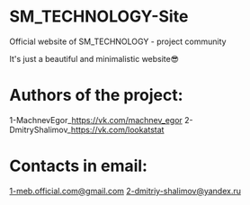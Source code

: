 # SM_TECHNOLOGY-Site
Official website of SM_TECHNOLOGY - project community

It's just a beautiful and minimalistic website😎

# Authors of the project:
1-MachnevEgor_https://vk.com/machnev_egor
2-DmitryShalimov_https://vk.com/lookatstat
# Contacts in email:
1-meb.official.com@gmail.com
2-dmitriy-shalimov@yandex.ru
